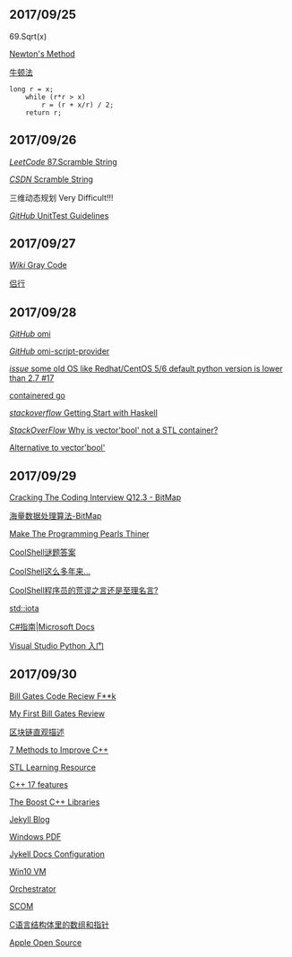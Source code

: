 ## 2017/09/25

69.Sqrt(x) 

[Newton's Method](https://en.wikipedia.org/wiki/Newton%27s_method)

[牛顿法](https://zh.wikipedia.org/wiki/%E7%89%9B%E9%A1%BF%E6%B3%95)

```
long r = x;
    while (r*r > x)
        r = (r + x/r) / 2;
    return r;
```
## 2017/09/26

[*LeetCode* 87.Scramble String](https://leetcode.com/problems/scramble-string/description/)

[*CSDN* Scramble String](http://blog.csdn.net/linhuanmars/article/details/24506703)

三维动态规划 Very Difficult!!!

[*GitHub* UnitTest Guidelines](https://github.com/yangyubo/zh-unit-testing-guidelines)

## 2017/09/27

[*Wiki* Gray Code](https://en.wikipedia.org/wiki/Gray_code)

[侣行](http://www.sohu.com/a/74209113_372743)

## 2017/09/28

[*GitHub* omi](https://github.com/Microsoft/omi)

[*GitHub* omi-script-provider](https://github.com/Microsoft/omi-script-provider)

[*issue* some old OS like Redhat/CentOS 5/6 default python version is lower than 2.7 #17](https://github.com/Microsoft/omi-script-provider/issues/17)

[containered go](https://containerd.io/)

[*stackoverflow* Getting Start with Haskell](https://stackoverflow.com/questions/1012573/getting-started-with-haskell/1016986#1016986)

[*StackOverFlow* Why is vector'bool' not a STL container?](https://stackoverflow.com/questions/17794569/why-is-vectorbool-not-a-stl-container)

[Alternative to vector'bool'](https://stackoverflow.com/questions/670308/alternative-to-vectorbool)

## 2017/09/29

[Cracking The Coding Interview Q12.3 - BitMap](http://www.hawstein.com/posts/12.3.html)

[海量数据处理算法-BitMap](http://blog.jobbole.com/108225/)

[Make The Programming Pearls Thiner](http://www.hawstein.com/posts/make-thiner-programming-pearls.html)

[CoolShell谜题答案](https://coolshell.cn/articles/11847.html)

[CoolShell这么多年来...](https://coolshell.cn/articles/11847.html)

[CoolShell程序员的荒谬之言还是至理名言?](https://coolshell.cn/articles/4235.html)

[std::iota](http://www.cplusplus.com/reference/numeric/iota/)

[C#指南|Microsoft Docs](https://docs.microsoft.com/zh-cn/dotnet/csharp/index)

[Visual Studio Python 入门](https://docs.microsoft.com/zh-cn/visualstudio/python/getting-started)

## 2017/09/30

[Bill Gates Code Reciew F**k](http://blog.jobbole.com/112524/)

[My First Bill Gates Review](https://www.joelonsoftware.com/2006/06/16/my-first-billg-review/)

[区块链直观描述](http://blog.jobbole.com/112551/)

[7 Methods to Improve C++](http://blog.jobbole.com/112246/?utm_source=top.jobbole.com&utm_medium=relatedArticles)

[STL Learning Resource](http://www.fluentcpp.com/stl/)

[C++ 17 features](http://www.bfilipek.com/2017/01/cpp17features.html)

[The Boost C++ Libraries](https://theboostcpplibraries.com/)

[Jekyll Blog](http://blog.csdn.net/u014015972/article/details/50497254)

[Windows PDF](https://opbuildstorageprod.blob.core.windows.net/output-pdf-files/en-us/VS.vcppdocs/live/windows.pdf)

[Jykell Docs Configuration](http://jekyllrb.com/docs/configuration/)

[Win10 VM](https://developer.microsoft.com/zh-cn/windows/downloads/virtual-machines)

[Orchestrator](https://docs.microsoft.com/zh-cn/system-center/orchestrator/)

[SCOM](https://docs.microsoft.com/zh-cn/system-center/scom/welcome)

[C语言结构体里的数组和指针](https://coolshell.cn/articles/11377.html)

[Apple Open Source](https://opensource.apple.com/)





